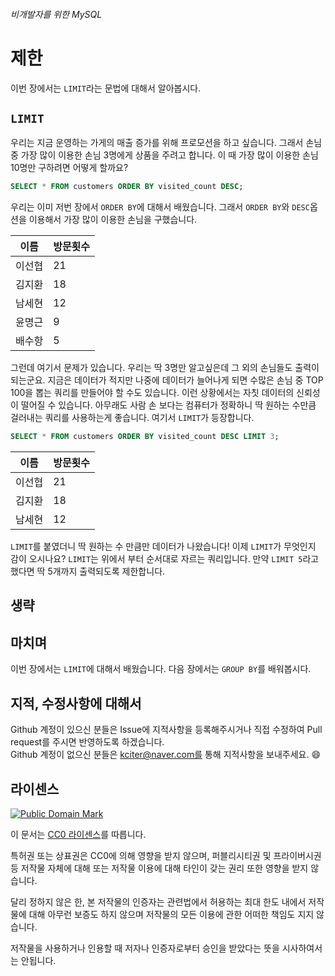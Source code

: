 ###### 비개발자를 위한 MySQL
# 제한

이번 장에서는 `LIMIT`라는 문법에 대해서 알아봅시다. 

## `LIMIT`
우리는 지금 운영하는 가게의 매출 증가를 위해 프로모션을 하고 싶습니다. 그래서 손님 중 가장 많이 이용한 손님 3명에게 상품을 주려고 합니다. 이 때 가장 많이 이용한 손님 10명만 구하려면 어떻게 할까요?

```sql
SELECT * FROM customers ORDER BY visited_count DESC;
```

우리는 이미 저번 장에서 `ORDER BY`에 대해서 배웠습니다. 그래서 `ORDER BY`와 `DESC`옵션을 이용해서 가장 많이 이용한 손님을 구했습니다.

|이름  |방문횟수|
|------|--------|
|이선협|21      |
|김지환|18      |
|남세현|12      |
|윤명근|9       |
|배수항|5       |

그런데 여기서 문제가 있습니다. 우리는 딱 3명만 알고싶은데 그 외의 손님들도 출력이 되는군요. 지금은 데이터가 적지만 나중에 데이터가 늘어나게 되면 수많은 손님 중 TOP 100을 뽑는 쿼리를 만들어야 할 수도 있습니다. 이런 상황에서는 자칫 데이터의 신뢰성이 떨어질 수 있습니다. 아무래도 사람 손 보다는 컴퓨터가 정확하니 딱 원하는 수만큼 걸러내는 쿼리를 사용하는게 좋습니다. 여기서 `LIMIT`가 등장합니다.

```sql
SELECT * FROM customers ORDER BY visited_count DESC LIMIT 3;
```

|이름  |방문횟수|
|------|--------|
|이선협|21      |
|김지환|18      |
|남세현|12      |

`LIMIT`를 붙였더니 딱 원하는 수 만큼만 데이터가 나왔습니다! 이제 `LIMIT`가 무엇인지 감이 오시나요? `LIMIT`는 위에서 부터 순서대로 자르는 쿼리입니다. 만약 `LIMIT 5`라고 했다면 딱 5개까지 출력되도록 제한합니다.

## 생략

## 마치며
이번 장에서는 `LIMIT`에 대해서 배웠습니다. 다음 장에서는 `GROUP BY`를 배워봅시다.

## 지적, 수정사항에 대해서
Github 계정이 있으신 분들은 Issue에 지적사항을 등록해주시거나 직접 수정하여 Pull request를 주시면 반영하도록 하겠습니다. <br>Github 계정이 없으신 분들은 kciter@naver.com를 통해 지적사항을 보내주세요. :smile:

## 라이센스
<a rel="license" href="http://creativecommons.org/publicdomain/mark/1.0/">
<img src="https://licensebuttons.net/p/mark/1.0/88x31.png" alt="Public Domain Mark" />
</a>

이 문서는 [CC0 라이센스](LICENSE)를 따릅니다.

특허권 또는 상표권은 CC0에 의해 영향을 받지 않으며, 퍼블리시티권 및 프라이버시권 등 저작물 자체에 대해 또는 저작물 이용에 대해 타인이 갖는 권리 또한 영향을 받지 않습니다.

달리 정하지 않은 한, 본 저작물의 인증자는 관련법에서 허용하는 최대 한도 내에서 저작물에 대해 아무런 보증도 하지 않으며 저작물의 모든 이용에 관한 어떠한 책임도 지지 않습니다.

저작물을 사용하거나 인용할 때 저자나 인증자로부터 승인을 받았다는 뜻을 시사하여서는 안됩니다.
